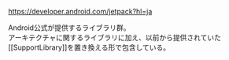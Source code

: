 https://developer.android.com/jetpack?hl=ja

Android公式が提供するライブラリ群。  
アーキテクチャに関するライブラリに加え、以前から提供されていた  
[[SupportLibrary]]を置き換える形で包含している。